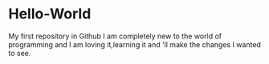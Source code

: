 # Hello-World
My first repository in Github
I am completely new to the world of programming and I am loving it,learning it and 'll make the changes I wanted to see.

